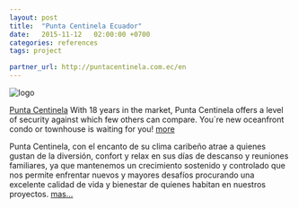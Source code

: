 ```yaml
---
layout: post
title:  "Punta Centinela Ecuador"
date:   2015-11-12   02:00:00 +0700
categories: references
tags: project

partner_url: http://puntacentinela.com.ec/en
---
```


![logo](http://puntacentinela.com.ec/logo.png)

<!--more-->

[Punta Centinela](http://puntacentinela.com.ec/) 
With 18 years in the market, Punta Centinela offers a level of security against which few others can compare.  You´re new oceanfront condo or townhouse is waiting for you! [more](http://puntacentinela.com.ec/en)

Punta Centinela, con el encanto de su clima caribeño atrae a quienes gustan de la diversión, confort y relax en sus días de descanso y reuniones familiares, ya que mantenemos un crecimiento sostenido y controlado que nos permite enfrentar nuevos y mayores desafíos procurando una excelente calidad de vida y bienestar de quienes habitan en nuestros proyectos. [mas...](http://puntacentinela.com.ec/es/)